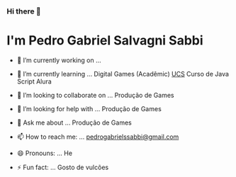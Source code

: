 ### Hi there 👋

<!--
**Pedro-explorar/Pedro-explorar** is a ✨ _special_ ✨ repository because its `README.md` (this file) appears on your GitHub profile.

Here are some ideas to get you started:

- 🔭 I’m currently working on ...
- 🌱 I’m currently learning ...
- 👯 I’m looking to collaborate on ...
- 🤔 I’m looking for help with ...
- 💬 Ask me about ...
- 📫 How to reach me: ...
- 😄 Pronouns: ...
- ⚡ Fun fact: ...
-->

# I'm Pedro Gabriel Salvagni Sabbi

* 🔭 I’m currently working on ...
  
* 🌱 I’m currently learning ...
   Digital Games (Acadêmic) [UCS]( https://www.ucs.br/site/portalcurso/informacoes/735/1/2305/ "Universidade de Caxias do Sul")
   Curso de Java Script Alura
* 👯 I’m looking to collaborate on ...
   Produção de Games
* 🤔 I’m looking for help with ...
   Produção de Games  
* 💬 Ask me about ...
   Produção de Games 
* 📫 How to reach me: ...
  pedrogabrielssabbi@gmail.com  
* 😄 Pronouns: ...
  He
* ⚡ Fun fact: ...
  Gosto de vulcões 
